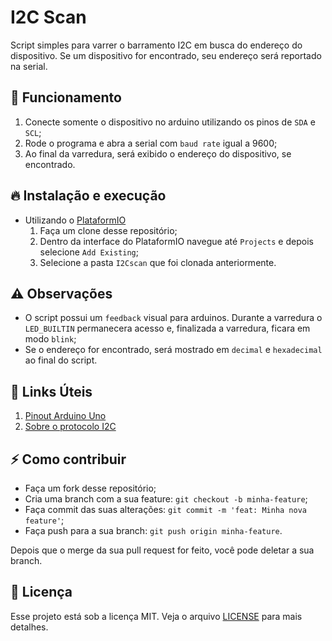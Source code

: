 # I2C Scan
Script simples para varrer o barramento I2C em busca do endereço do dispositivo. Se um dispositivo for encontrado, seu endereço será reportado na serial.

## :dart: Funcionamento
  1. Conecte somente o dispositivo no arduino utilizando os pinos de `SDA` e `SCL`;
  2. Rode o programa e abra a serial com `baud rate` igual a 9600;
  3. Ao final da varredura, será exibido o endereço do dispositivo, se encontrado. 


## 🔥 Instalação e execução

* Utilizando o [PlataformIO](https://platformio.org/platformio-ide)
  1. Faça um clone desse repositório;
  2. Dentro da interface do PlataformIO navegue até `Projects` e depois selecione `Add Existing`;
  3. Selecione a pasta `I2Cscan` que foi clonada anteriormente.
    

## :warning: Observações
  * O script possui um `feedback` visual para arduinos. Durante a varredura o `LED_BUILTIN` permanecera acesso e, finalizada a varredura, ficara em modo `blink`;
  * Se o endereço for encontrado, será mostrado em `decimal` e `hexadecimal` ao final do script.


<a id="ancora3"></a>
## :link: Links Úteis

1. [Pinout Arduino Uno](https://www.circuito.io/blog/arduino-uno-pinout/)
2. [Sobre o protocolo I2C](https://www.circuitbasics.com/basics-of-the-i2c-communication-protocol/)


## ⚡️ Como contribuir

- Faça um fork desse repositório;
- Cria uma branch com a sua feature: `git checkout -b minha-feature`;
- Faça commit das suas alterações: `git commit -m 'feat: Minha nova feature'`;
- Faça push para a sua branch: `git push origin minha-feature`.

Depois que o merge da sua pull request for feito, você pode deletar a sua branch.


## :memo: Licença

Esse projeto está sob a licença MIT. Veja o arquivo [LICENSE](../LICENSE) para mais detalhes.
